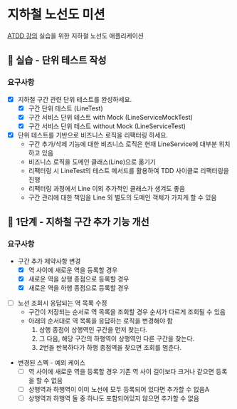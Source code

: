 # 지하철 노선도 미션
[ATDD 강의](https://edu.nextstep.camp/c/R89PYi5H) 실습을 위한 지하철 노선도 애플리케이션

## 🚀 실습 - 단위 테스트 작성
### 요구사항
- [x] 지하철 구간 관련 단위 테스트를 완성하세요.
  - [x] 구간 단위 테스트 (LineTest)
  - [x] 구간 서비스 단위 테스트 with Mock (LineServiceMockTest)
  - [x] 구간 서비스 단위 테스트 without Mock (LineServiceTest)
- [x] 단위 테스트를 기반으로 비즈니스 로직을 리팩터링 하세요.
  - 구간 추가/삭제 기능에 대한 비즈니스 로직은 현재 LineService에 대부분 위치하고 있음
  - 비즈니스 로직을 도메인 클래스(Line)으로 옮기기
  - 리팩터링 시 LineTest의 테스트 메서드를 활용하여 TDD 사이클로 리팩터링을 진행
  - 리팩터링 과정에서 Line 이외 추가적인 클래스가 생겨도 좋음
  - 구간 관리에 대한 책임을 Line 외 별도의 도메인 객체가 가지게 할 수 있음

## 🚀 1단계 - 지하철 구간 추가 기능 개선
### 요구사항
- 구간 추가 제약사항 변경
  - [x] 역 사이에 새로운 역을 등록할 경우
  - [x] 새로운 역을 상행 종점으로 등록할 경우
  - [x] 새로운 역을 하행 종점으로 등록할 경우
- [ ] 노선 조회시 응답되는 역 목록 수정
  - 구간이 저장되는 순서로 역 목록을 조회할 경우 순서가 다르게 조회될 수 있음
  - 아래의 순서대로 역 목록을 응답하는 로직을 변경해야 함
    1. 상행 종점이 상행역인 구간을 먼저 찾는다.
    2. 그 다음, 해당 구간의 하행역이 상행역인 다른 구간을 찾는다.
    3. 2번을 반복하다가 하행 종점역을 찾으면 조회를 멈춘다.
- 변경된 스펙 - 예외 케이스
  - [ ] 역 사이에 새로운 역을 등록할 경우 기존 역 사이 길이보다 크거나 같으면 등록을 할 수 없음
  - [ ] 상행역과 하행역이 이미 노선에 모두 등록되어 있다면 추가할 수 없음A
  - [ ] 상행역과 하행역 둘 중 하나도 포함되어있지 않으면 추가할 수 없음